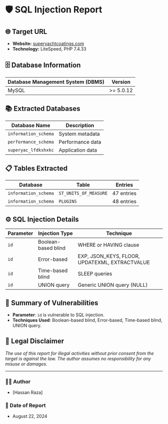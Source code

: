 
# 🛡️ SQL Injection Report

## 🌐 Target URL
- **Website:** [superyachtcoatings.com](https://superyachtcoatings.com)
- **Technology:** LiteSpeed, PHP 7.4.33

## 🗄️ Database Information
| **Database Management System (DBMS)** | **Version**       |
|---------------------------------------|-------------------|
| MySQL                                 | >= 5.0.12         |

## 📚 Extracted Databases
| **Database Name**      | **Description** |
|------------------------|-----------------|
| `information_schema`   | System metadata |
| `performance_schema`   | Performance data|
| `superyac_lfdkshxkc`   | Application data|

## 📋 Tables Extracted
| **Database**            | **Table**            | **Entries**  |
|-------------------------|----------------------|--------------|
| `information_schema`     | `ST_UNITS_OF_MEASURE`| 47 entries   |
| `information_schema`     | `PLUGINS`            | 48 entries   |

## ⚙️ SQL Injection Details
| **Parameter**       | **Injection Type**                       | **Technique**                                  |
|---------------------|------------------------------------------|------------------------------------------------|
| `id`                | Boolean-based blind                      | WHERE or HAVING clause                         |
| `id`                | Error-based                              | EXP, JSON_KEYS, FLOOR, UPDATEXML, EXTRACTVALUE |
| `id`                | Time-based blind                         | SLEEP queries                                  |
| `id`                | UNION query                              | Generic UNION query (NULL)                     |

## 📑 Summary of Vulnerabilities
- **Parameter**: `id` is vulnerable to SQL injection.
- **Techniques Used**: Boolean-based blind, Error-based, Time-based blind, UNION query.

## 🚨 Legal Disclaimer
*The use of this report for illegal activities without prior consent from the target is against the law. The author assumes no responsibility for any misuse or damages.*


---

### 👨‍💻 Author
- [Hassan Raza]

### 📅 Date of Report
- August 22, 2024
